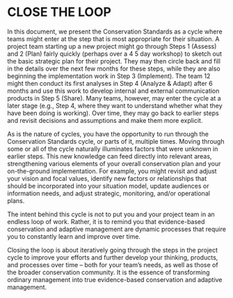 #    CLOSE THE LOOP

In this document, we present the Conservation Standards as a cycle where teams might enter at the step that is most appropriate for their situation. A project team starting up a new project might go through Steps 1 (Assess) and 2 (Plan) fairly quickly (perhaps over a 4 5 day workshop) to sketch out the basic strategic plan for their project. They may then circle back and fill in the details over the next few months for these steps, while they are also beginning the implementation work in Step 3 (Implement). The team 12 might then conduct its first analyses in Step 4 (Analyze & Adapt) after 6 months and use this work to develop internal and external communication products in Step 5 (Share). Many teams, however, may enter the cycle at a later stage (e.g., Step 4, where they want to understand whether what they have been doing is working). Over time, they may go back to earlier steps and revisit decisions and assumptions and make them more explicit.

As is the nature of cycles, you have the opportunity to run through the Conservation Standards cycle, or parts of it, multiple times. Moving through some or all of the cycle naturally illuminates factors that were unknown in earlier steps. This new knowledge can feed directly into relevant areas, strengthening various elements of your overall conservation plan and your on-the-ground implementation. For example, you might revisit and adjust your vision and focal values, identify new factors or relationships that should be incorporated into your situation model, update audiences or information needs, and adjust strategic, monitoring, and/or operational plans.

The intent behind this cycle is not to put you and your project team in an endless loop of work. Rather, it is to remind you that evidence-based conservation and adaptive management are dynamic processes that require you to constantly learn and improve over time.

Closing the loop is about iteratively going through the steps in the project cycle to improve your efforts and further develop your thinking, products, and processes over time – both for your team’s needs, as well as those of the broader conservation community. It is the essence of transforming ordinary management into true evidence-based conservation and adaptive management.
